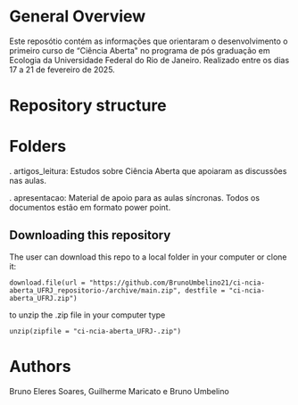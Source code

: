 # General Overview
  
  Este reposótio contém as informações que orientaram o desenvolvimento o primeiro curso de “Ciência Aberta" no programa de pós graduação em Ecologia da Universidade Federal do Rio de Janeiro. Realizado entre os dias 17 a 21 de fevereiro de 2025.

  # Repository structure
  # Folders
  . artigos_leitura: Estudos sobre Ciência Aberta que apoiaram as discussões nas aulas.
  
  . apresentacao: Material de apoio para as aulas síncronas. Todos os documentos estão em formato power point.
  
 ## Downloading this repository
The user can download this repo to a local folder in your computer or clone it:

```{r eval=FALSE, echo=TRUE}
download.file(url = "https://github.com/BrunoUmbelino21/ci-ncia-aberta_UFRJ_repositorio-/archive/main.zip", destfile = "ci-ncia-aberta_UFRJ.zip")
```
to unzip the .zip file in your computer type

```{r eval=FALSE,echo=TRUE}
unzip(zipfile = "ci-ncia-aberta_UFRJ-.zip")
```

  # Authors
Bruno Eleres Soares, Guilherme Maricato e Bruno Umbelino
